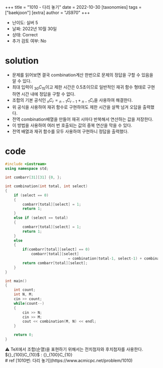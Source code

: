+++
title = "1010 - 다리 놓기"
date = 2022-10-30
[taxonomies]
tags = ["baekjoon"]
[extra]
author = "JS970"
+++

- 난이도: 실버 5
- 날짜: 2022년 10월 30일
- 상태: Correct
- 추가 검토 여부: No

# solution

- 문제를 읽어보면 결국 combination계산 한번으로 문제의 정답을 구할 수 있음을 알 수 있다.
- 최대 입력이 ${}_{30}C_{15}$이고 제한 시간은 0.5초이므로 일반적인 재귀 함수 형태로 구현하면 시간 내에 정답을 구할 수 없다.
- 조합의 기본 공식인 ${}_{n}C_{r} = {}_{n-1}C_{r-1} + {}_{n-1}C_{r}$을 사용하여 해결한다.
- 위 공식을 사용하여 재귀 함수로 구현하여도 제한 시간을 살짝 넘겨 오답을 출력했다.
- 전역 combination배열을 만들어 재귀 시마다 반복해서 연산하는 값을 저장한다.
- 이 방법을 사용하여 여러 번 호출되는 값의 중복 연산을 막을 수 있다.
- 전역 배열과 재귀 함수를 모두 사용하여 구현하니 정답을 출력했다.

# code

```cpp
#include <iostream>
using namespace std;

int combarr[31][31] {0, };

int combination(int total, int select)
{
    if (select == 0)
    {
        combarr[total][select] = 1;
        return 1;
    }
    else if (select == total)
    {
        combarr[total][select] = 1;
        return 1;
    }
    else
    {
        if(combarr[total][select] == 0)
            combarr[total][select]
							 = combination(total-1, select-1) + combination(total-1, select);
        return combarr[total][select];
    }
}

int main()
{
    int count;
    int N, M;
    cin >> count;
    while(count--)
    {
        cin >> N;
        cin >> M;
        cout << combination(M, N) << endl;
    }

    return 0;
}
```

<aside>
⚠️ TeX에서 조합(순열)을 표현하기 위해서는 전치첨자와 후치첨자를 사용한다.
${}_{100}C_{10}$ : {}_{100}C_{10}

</aside>
# ref
[1010번: 다리 놓기](https://www.acmicpc.net/problem/1010)